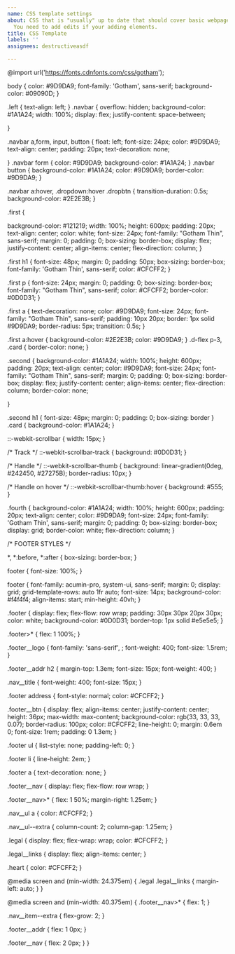 ```yaml
---
name: CSS template settings
about: CSS that is "usually" up to date that should cover basic webpage structure.
  You need to add edits if your adding elements.
title: CSS Template
labels: ''
assignees: destructiveasdf

---
```


@import url('https://fonts.cdnfonts.com/css/gotham');

body {
  color: #9D9DA9;
  font-family: 'Gotham', sans-serif;
  background-color: #09090D;
}

.left { text-align: left;
}
.navbar {
  overflow: hidden;
  background-color: #1A1A24;
  width: 100%;
  display: flex;
  justify-content: space-between;

}

.navbar a,form, input, button {
  float: left;
  font-size: 24px;
  color: #9D9DA9;
  text-align: center;
  padding: 20px;
  text-decoration: none;

}
.navbar form {
  color: #9D9DA9;
  background-color: #1A1A24;
}
.navbar button {
  background-color: #1A1A24;
  color: #9D9DA9;
  border-color: #9D9DA9;
}





.navbar a:hover,
.dropdown:hover .dropbtn {
  transition-duration: 0.5s;
  background-color: #2E2E3B;
}

.first {

  background-color: #121219;
  width: 100%;
  height: 600px;
  padding: 20px;
  text-align: center;
  color: white;
  font-size: 24px;
  font-family: "Gotham Thin", sans-serif;
  margin: 0;
  padding: 0;
  box-sizing: border-box;
  display: flex;
  justify-content: center;
  align-items: center;
  flex-direction: column;
}

.first h1 {
  font-size: 48px;
  margin: 0;
  padding: 50px;
  box-sizing: border-box;
  font-family: 'Gotham Thin', sans-serif;
  color: #CFCFF2;
}

.first p {
  font-size: 24px;
  margin: 0;
  padding: 0;
  box-sizing: border-box;
  font-family: "Gotham Thin", sans-serif;
  color: #CFCFF2;
  border-color: #0D0D31;
}

.first a {
  text-decoration: none;
  color: #9D9DA9;
  font-size: 24px;
  font-family: "Gotham Thin", sans-serif;
  padding: 10px 20px;
  border: 1px solid #9D9DA9;
  border-radius: 5px;
  transition: 0.5s;
}

.first a:hover {
  background-color: #2E2E3B;
  color: #9D9DA9;
}
.d-flex p-3, .card {
  border-color: none;
}

.second {
  background-color: #1A1A24;
  width: 100%;
  height: 600px;
  padding: 20px;
  text-align: center;
  color: #9D9DA9;
  font-size: 24px;
  font-family: "Gotham Thin", sans-serif;
  margin: 0;
  padding: 0;
  box-sizing: border-box;
  display: flex;
  justify-content: center;
  align-items: center;
  flex-direction: column;
  border-color: none;

}

.second h1 {
  font-size: 48px;
  margin: 0;
  padding: 0;
  box-sizing: border
}
.card {
  background-color: #1A1A24;
}




::-webkit-scrollbar {
  width: 15px;
}

/* Track */
::-webkit-scrollbar-track {
  background: #0D0D31;
}

/* Handle */
::-webkit-scrollbar-thumb {
  background: linear-gradient(0deg, #242450, #27275B);
  border-radius: 10px;
}

/* Handle on hover */
::-webkit-scrollbar-thumb:hover {
  background: #555;
}

.fourth {
  background-color: #1A1A24;
  width: 100%;
  height: 600px;
  padding: 20px;
  text-align: center;
  color: #9D9DA9;
  font-size: 24px;
  font-family: 'Gotham Thin', sans-serif;
  margin: 0;
  padding: 0;
  box-sizing: border-box;
  display: grid;
  border-color: white;
  flex-direction: column;
}






/* FOOTER STYLES */






*,
*:before,
*:after {
  box-sizing: border-box;
}

footer {
  font-size: 100%;
}

footer {
  font-family: acumin-pro, system-ui, sans-serif;
  margin: 0;
  display: grid;
  grid-template-rows: auto 1fr auto;
  font-size: 14px;
  background-color: #f4f4f4;
  align-items: start;
  min-height: 40vh;
}

.footer {
  display: flex;
  flex-flow: row wrap;
  padding: 30px 30px 20px 30px;
  color: white;
  background-color: #0D0D31;
  border-top: 1px solid #e5e5e5;
}

.footer>* {
  flex: 1 100%;
}



.footer__logo {
  font-family: 'sans-serif', ;
  font-weight: 400;
  font-size: 1.5rem;
}

.footer__addr h2 {
  margin-top: 1.3em;
  font-size: 15px;
  font-weight: 400;
}

.nav__title {
  font-weight: 400;
  font-size: 15px;
}

.footer address {
  font-style: normal;
  color: #CFCFF2;
}

.footer__btn {
  display: flex;
  align-items: center;
  justify-content: center;
  height: 36px;
  max-width: max-content;
  background-color: rgb(33, 33, 33, 0.07);
  border-radius: 100px;
  color: #CFCFF2;
  line-height: 0;
  margin: 0.6em 0;
  font-size: 1rem;
  padding: 0 1.3em;
}

.footer ul {
  list-style: none;
  padding-left: 0;
}

.footer li {
  line-height: 2em;
}

.footer a {
  text-decoration: none;
}

.footer__nav {
  display: flex;
  flex-flow: row wrap;
}

.footer__nav>* {
  flex: 1 50%;
  margin-right: 1.25em;
}

.nav__ul a {
  color: #CFCFF2;
}

.nav__ul--extra {
  column-count: 2;
  column-gap: 1.25em;
}

.legal {
  display: flex;
  flex-wrap: wrap;
  color: #CFCFF2;
}

.legal__links {
  display: flex;
  align-items: center;
}

.heart {
  color: #CFCFF2;
}

@media screen and (min-width: 24.375em) {
  .legal .legal__links {
    margin-left: auto;
  }
}

@media screen and (min-width: 40.375em) {
  .footer__nav>* {
    flex: 1;
  }

  .nav__item--extra {
    flex-grow: 2;
  }

  .footer__addr {
    flex: 1 0px;
  }

  .footer__nav {
    flex: 2 0px;
  }
}
